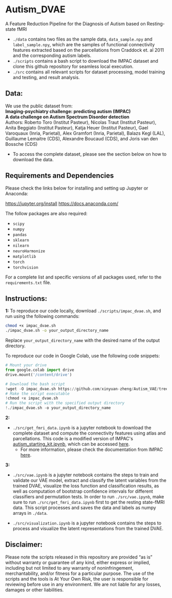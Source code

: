 # Autism_DVAE

A Feature Reduction Pipeline for the Diagnosis of Autism based on Resting-state fMRI



- `./data` contains two files as the sample data, `data_sample.npy` and `label_sample.npy`, which are the samples of functional connectivity features extracted based on the parcellations from Craddock et. al 2011 and the corresponding autism labels.
- `./scripts` contains a bash script to download the IMPAC dataset and clone this github repository for seamless local execution.
- `./src` contains all relevant scripts for dataset processing, model training and testing, and result analysis.


## Data:

We use the public dataset from: \
**Imaging-psychiatry challenge: predicting autism (IMPAC)**\
**A data challenge on Autism Spectrum Disorder detection** \
Authors: Roberto Toro (Institut Pasteur), Nicolas Traut (Institut Pasteur), Anita Beggiato (Institut Pasteur), Katja Heuer (Institut Pasteur), Gael Varoquaux (Inria, Parietal), Alex Gramfort (Inria, Parietal), Balazs Kegl (LAL), Guillaume Lemaitre (CDS), Alexandre Boucaud (CDS), and Joris van den Bossche (CDS)

- To access the complete dataset, please see the section below on how to download the data. 

## Requirements and Dependencies

Please check the links below for installing and setting up Jupyter or Anaconda: 

https://jupyter.org/install
https://docs.anaconda.com/

The follow packages are also required:
- `scipy`
- `numpy`
- `pandas`
- `sklearn`
- `nilearn`
- `neuroHarmonize`
- `matplotlib`
- `torch`
- `torchvision`

For a complete list and specific versions of all packages used, refer to the `requirements.txt` file.

## Instructions:

**1:** To reproduce our code locally, download `./scripts/impac_dvae.sh`, and run using the following commands:

```bash
chmod +x impac_dvae.sh
./impac_dvae.sh -o your_output_directory_name
```

Replace `your_output_directory_name` with the desired name of the output directory.


To reproduce our code in Google Colab, use the following code snippets:
```python 
# Mount your drive
from google.colab import drive
drive.mount('/content/drive')
```

```python
# Download the bash script
!wget -O impac_dvae.sh https://github.com/xinyuan-zheng/Autism_VAE/tree/main/scripts/impac_dvae.sh
# Make the script executable
!chmod +x impac_dvae.sh
# Run the script with the specified output directory
!./impac_dvae.sh -o your_output_directory_name 
```

**2:**
- `./src/get_fmri_data.ipynb` is a jupyter notebook to download the complete dataset and compute the connectivity features using atlas and parcellations. This code is a modified version of IMPAC's [autism_starting_kit.ipynb](https://nbviewer.org/github/ramp-kits/autism/blob/master/autism_starting_kit.ipynb), which can be accessed [here](https://nbviewer.org/github/ramp-kits/autism/blob/master/autism_starting_kit.ipynb).
   - For more information, please check the documentation from IMPAC [here](https://github.com/ramp-kits/autism).

**3:**
- `./src/vae.ipynb` is a jupyter notebook contains the steps to train and validate our VAE model, extract and classify the latent variables from the trained DVAE, visualize the loss function and classification results, as well as computation of bootstrap confidence intervals for different classifiers and permutation tests. In order to run `./src/vae.ipynb`, make sure to run `./src/get_fmri_data.ipynb` first to get the resting state-fMRI data. This script processes and saves the data and labels as numpy arrays in `./data`. 

- `./src/visualization.ipynb` is a jupyter notebook contains the steps to process and visualize the latent representations from the trained DVAE.


## Disclaimer:
Please note the scripts released in this repository are provided “as is” without warranty or guarantee of any kind, either express or implied, including but not limited to any warranty of noninfringement, merchantability, and/or fitness for a particular purpose. The use of the scripts and the tools is At Your Own Risk, the user is responsible for reviewing before use in any environment. We are not liable for any losses, damages or other liabilities.


